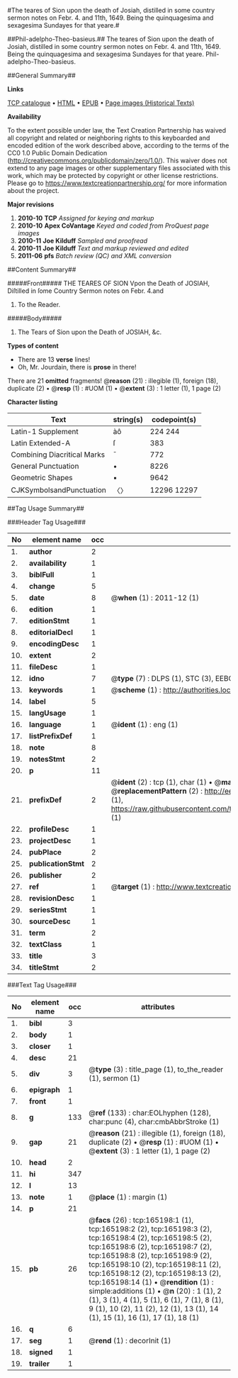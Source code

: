 #The teares of Sion upon the death of Josiah, distilled in some country sermon notes on Febr. 4. and 11th, 1649. Being the quinquagesima and sexagesima Sundayes for that yeare.#

##Phil-adelpho-Theo-basieus.##
The teares of Sion upon the death of Josiah, distilled in some country sermon notes on Febr. 4. and 11th, 1649. Being the quinquagesima and sexagesima Sundayes for that yeare.
Phil-adelpho-Theo-basieus.

##General Summary##

**Links**

[TCP catalogue](http://www.ota.ox.ac.uk/tcp/)  • 
[HTML](http://tei.it.ox.ac.uk/tcp/Texts-HTML/free/A95/A95607.html)  • 
[EPUB](http://tei.it.ox.ac.uk/tcp/Texts-EPUB/free/A95/A95607.epub) • 
[Page images (Historical Texts)](https://historicaltexts.jisc.ac.uk/eebo-99863596e)

**Availability**

To the extent possible under law, the Text Creation Partnership has waived all copyright and related or neighboring rights to this keyboarded and encoded edition of the work described above, according to the terms of the CC0 1.0 Public Domain Dedication (http://creativecommons.org/publicdomain/zero/1.0/). This waiver does not extend to any page images or other supplementary files associated with this work, which may be protected by copyright or other license restrictions. Please go to https://www.textcreationpartnership.org/ for more information about the project.

**Major revisions**

1. __2010-10__ __TCP__ *Assigned for keying and markup*
1. __2010-10__ __Apex CoVantage__ *Keyed and coded from ProQuest page images*
1. __2010-11__ __Joe Kilduff__ *Sampled and proofread*
1. __2010-11__ __Joe Kilduff__ *Text and markup reviewed and edited*
1. __2011-06__ __pfs__ *Batch review (QC) and XML conversion*

##Content Summary##

#####Front#####
 THE TEARES OF SION Vpon the Death of JOSIAH, Diſtilled in ſome Country Sermon notes on Febr. 4.and 
1. To the Reader.

#####Body#####

1. The Tears of Sion upon the Death of JOSIAH, &c.

**Types of content**

  * There are 13 **verse** lines!
  * Oh, Mr. Jourdain, there is **prose** in there!

There are 21 **omitted** fragments! 
 @__reason__ (21) : illegible (1), foreign (18), duplicate (2)  •  @__resp__ (1) : #UOM (1)  •  @__extent__ (3) : 1 letter (1), 1 page (2)

**Character listing**


|Text|string(s)|codepoint(s)|
|---|---|---|
|Latin-1 Supplement|àô|224 244|
|Latin Extended-A|ſ|383|
|Combining             Diacritical Marks|̄|772|
|General Punctuation|•|8226|
|Geometric Shapes|▪|9642|
|CJKSymbolsandPunctuation|〈〉|12296 12297|

##Tag Usage Summary##

###Header Tag Usage###

|No|element name|occ|attributes|
|---|---|---|---|
|1.|__author__|2||
|2.|__availability__|1||
|3.|__biblFull__|1||
|4.|__change__|5||
|5.|__date__|8| @__when__ (1) : 2011-12 (1)|
|6.|__edition__|1||
|7.|__editionStmt__|1||
|8.|__editorialDecl__|1||
|9.|__encodingDesc__|1||
|10.|__extent__|2||
|11.|__fileDesc__|1||
|12.|__idno__|7| @__type__ (7) : DLPS (1), STC (3), EEBO-CITATION (1), PROQUEST (1), VID (1)|
|13.|__keywords__|1| @__scheme__ (1) : http://authorities.loc.gov/ (1)|
|14.|__label__|5||
|15.|__langUsage__|1||
|16.|__language__|1| @__ident__ (1) : eng (1)|
|17.|__listPrefixDef__|1||
|18.|__note__|8||
|19.|__notesStmt__|2||
|20.|__p__|11||
|21.|__prefixDef__|2| @__ident__ (2) : tcp (1), char (1)  •  @__matchPattern__ (2) : ([0-9\-]+):([0-9IVX]+) (1), (.+) (1)  •  @__replacementPattern__ (2) : http://eebo.chadwyck.com/downloadtiff?vid=$1&page=$2 (1), https://raw.githubusercontent.com/textcreationpartnership/Texts/master/tcpchars.xml#$1 (1)|
|22.|__profileDesc__|1||
|23.|__projectDesc__|1||
|24.|__pubPlace__|2||
|25.|__publicationStmt__|2||
|26.|__publisher__|2||
|27.|__ref__|1| @__target__ (1) : http://www.textcreationpartnership.org/docs/. (1)|
|28.|__revisionDesc__|1||
|29.|__seriesStmt__|1||
|30.|__sourceDesc__|1||
|31.|__term__|2||
|32.|__textClass__|1||
|33.|__title__|3||
|34.|__titleStmt__|2||


###Text Tag Usage###

|No|element name|occ|attributes|
|---|---|---|---|
|1.|__bibl__|3||
|2.|__body__|1||
|3.|__closer__|1||
|4.|__desc__|21||
|5.|__div__|3| @__type__ (3) : title_page (1), to_the_reader (1), sermon (1)|
|6.|__epigraph__|1||
|7.|__front__|1||
|8.|__g__|133| @__ref__ (133) : char:EOLhyphen (128), char:punc (4), char:cmbAbbrStroke (1)|
|9.|__gap__|21| @__reason__ (21) : illegible (1), foreign (18), duplicate (2)  •  @__resp__ (1) : #UOM (1)  •  @__extent__ (3) : 1 letter (1), 1 page (2)|
|10.|__head__|2||
|11.|__hi__|347||
|12.|__l__|13||
|13.|__note__|1| @__place__ (1) : margin (1)|
|14.|__p__|21||
|15.|__pb__|26| @__facs__ (26) : tcp:165198:1 (1), tcp:165198:2 (2), tcp:165198:3 (2), tcp:165198:4 (2), tcp:165198:5 (2), tcp:165198:6 (2), tcp:165198:7 (2), tcp:165198:8 (2), tcp:165198:9 (2), tcp:165198:10 (2), tcp:165198:11 (2), tcp:165198:12 (2), tcp:165198:13 (2), tcp:165198:14 (1)  •  @__rendition__ (1) : simple:additions (1)  •  @__n__ (20) : 1 (1), 2 (1), 3 (1), 4 (1), 5 (1), 6 (1), 7 (1), 8 (1), 9 (1), 10 (2), 11 (2), 12 (1), 13 (1), 14 (1), 15 (1), 16 (1), 17 (1), 18 (1)|
|16.|__q__|6||
|17.|__seg__|1| @__rend__ (1) : decorInit (1)|
|18.|__signed__|1||
|19.|__trailer__|1||
